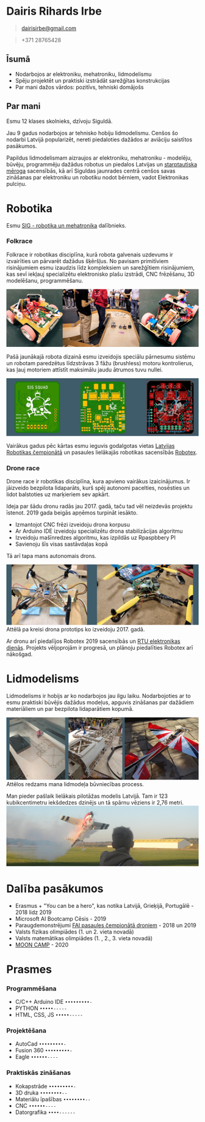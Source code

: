 

<h1> 
Dairis Rihards Irbe
</h1>
 
> [dairisirbe@gmail.com](mailto:dairisirbe@gmail.com?subject=[GitHub_zina] )

> +371 28765428

## Īsumā
* Nodarbojos ar elektroniku, mehatroniku, lidmodelismu
* Spēju projektēt un praktiski izstrādāt sarežģītas konstrukcijas
* Par mani dažos vārdos: pozitīvs, tehniski domājošs

<!---
## Executive summary
* I'm passionate about electronics, mechatronics, RC aircraft building
* I am able to design and practically develop complex design solutions
* About me in a few words: positive, technically minded, committed
-->

## Par mani

Esmu 12 klases skolnieks, dzīvoju Siguldā.

Jau 9 gadus nodarbojos ar tehnisko hobiju lidmodelismu. Cenšos šo nodarbi Latvijā popularizēt, nereti piedaloties dažādos ar aviāciju saistītos pasākumos.

Papildus lidmodelismam aizraujos ar elektroniku, mehatroniku - modelēju, būvēju, programmēju dažādus robotus un piedalos Latvijas un [starptautiska mēroga](https://robotex.international/) sacensībās, kā arī Siguldas jaunrades centrā cenšos savas zināšanas par elektroniku un robotiku nodot bērniem, vadot Elektronikas pulciņu.

<!---
## About me

I am a 12th grade student, I live in Sigulda, Latvia.

I have been engaged in technical hobby - RC aircraft building for 9 years. I try to promote this activity in Latvia, often participating in various aviation-related events.

In addition to RC aerplanes, I am passionate about electronics, robotics - I design, build, program various robots and participate in Latvian and international competitions, and also I work as a teacher at the [Sigulda Creativity center](https://www.facebook.com/SiguldasJC/) to pass on my knowledge about electronics and robotics to children.
-->

# Robotika

Esmu [SIG - robotika un mehatronika](https://www.facebook.com/SIGsquad/) dalībnieks.

### Folkrace

Folkrace ir robotikas disciplīna, kurā robota galvenais uzdevums ir izvairīties un pārvarēt dažādus šķēršļus. No pavisam primitīviem risinājumiem esmu izaudzis līdz kompleksiem un sarežģītiem risinājumiem, kas sevī iekļauj  specializētu elektronisko plašu izstrādi, CNC frēzēšanu, 3D modelēšanu, programmēšanu.

![Roboti ](/images/bobots.png)

Pašā jaunākajā robota dizainā esmu izveidojis speciālu pārnesumu sistēmu un robotam paredzētus līdzstrāvas 3 fāžu (brushless) motoru kontrolierus, kas ļauj motoriem attīstīt maksimālu jaudu ātrumos tuvu nullei.

![BLDC kontrolieris](/images/plate.png)

Vairākus gadus pēc kārtas esmu ieguvis godalgotas vietas [Latvijas Robotikas čempionātā](http://robotuskola.lv/lv/latvijas-robotikas-cempionats-kalendars/) un pasaules lielākajās robotikas sacensībās [Robotex](https://robotex.international).

### Drone race

Drone race ir robotikas disciplīna, kura apvieno vairākus izaicinājumus. Ir jāizveido bezpilota lidaparāts, kurš spēj autonomi pacelties, nosēsties un lidot balstoties uz marķieriem sev apkārt.

Ideja par šādu dronu radās jau 2017. gadā, taču tad vēl neizdevās projektu īstenot. 2019 gada beigās apņēmos turpināt iesākto. 
* Izmantojot CNC frēzi izveidoju drona korpusu
* Ar Arduino IDE izveidoju specializētu drona stabilizācijas algoritmu
* Izveidoju mašīnredzes algoritmu, kas izpildās uz Rpaspbbery PI
* Savienoju šīs visas sastāvdaļas kopā

Tā arī tapa mans autonomais drons. 

![Droni](/images/drons.png)
Attēlā pa kreisi drona prototips ko izveidoju 2017. gadā.

Ar dronu arī piedalījos Robotex 2019 sacensībās un [RTU elektronikas dienās](https://www.sigulda.lv/public/lat/jaunumi/18191/). Projekts vēljoprojām ir progresā, un plānoju piedalīties Robotex arī nākošgad.

<!---
# Robotics

I am [SIG - robotics and mechatronics](https://www.facebook.com/SIGsquad/) member.

### Folkrace

Folkrace is a robotics discipline in which the main task of a robot is to avoid and overcome various obstacles. I have grown from very primitive to quite complex solutions, which include development of specialized PCBs, CNC milling, 3D modeling, programming.

![Roboti ](/images/bobots.png)

In the most recent robot design, I have created a special gear system and custom BLDC (brushless) motor controllers for the robot, which allow the motors to develop maximum power at speeds close to zero.

![BLDC kontrolieris](/images/plate.png)

For several years in a row, I have won prizes in the Latvian [Robotics Championship](http://robotuskola.lv/lv/latvijas-robotikas-cempionats-kalendars/) and the world's largest robotics competition [Robotex International](https://robotex.international).

### Drone race

Drone race is a robotics discipline that combines several challenges. It is necessary to create an unmanned aircraft that is able to take off, land and fly autonomously based on markers around it.

The idea for such drone originated already in 2017, but after several prototypes, I abandoned it. At the end of 2019 I committed myself to try once again.
* Using a CNC router, I created a drone body
* With Arduino IDE I created a specialized drone stabilization algorithm
* Created a machine vision algorithm that executes on Rpaspbbery PI
* Connected all these components together

This is how my autonomous drone was built.

![Droni](/images/drons.png)
On the left prototype drone I created in 2017.

With the drone I participated in Robotex 2019 competitions and [RTU electronics days](https://www.sigulda.lv/public/lat/jaunumi/18191/). The project is still in progress and I plan to participate in Robotex next year as well.
--->

# Lidmodelisms
Lidmodelisms ir hobijs ar ko nodarbojos jau ilgu laiku. Nodarbojoties ar to esmu praktiski būvējis dažādus modeļus, apguvis zināšanas par dažādiem materiāliem un par bezpilota lidaparātiem kopumā.

![Modelis](/images/lidmasinas.png)
Attēlos redzams mana lidmodeļa būvniecības process.

Man pieder pašlaik lielākais pilotāžas modelis Latvijā. Tam ir 123 kubikcentimetru iekšdedzes dzinējs un tā spārnu vēziens ir 2,76 metri. 
![Edge](/images/edge1.png)

<!---
# RC planes

RC plane building has been a hobby I have been doing for a long time. In doing so, I have practically built various models, acquired knowledge about different materials and about unmanned aircraft in general.

![Modelis](/images/lidmasinas.png)
The pictures show the construction process of my aircraft model.

I currently own one of the largest aerobatic RC plane in Latvia. It has a 123 cubic centimeter internal combustion engine and its wingspan is 2.76 meters.
![Edge](/images/edge1.png)
--->

# Dalība pasākumos

* Erasmus + "You can be a hero", kas notika Latvijā, Grieķijā, Portugālē - 2018 lidz 2019 
* Microsoft AI Bootcamp Cēsis - 2019
* Paraugdemonstrējumi [FAI pasaules čempionātā droniem](https://f9u.lv/) - 2018 un 2019
* Valsts fizikas olimpiādes (1. un 2. vieta novadā)
* Valsts matemātikas olimpiādes (1. , 2., 3. vieta novadā)
* [MOON CAMP](https://mooncampchallenge.org/pioneers/) - 2020

# Prasmes

### Programmēšana
* C/C++ Arduino IDE `•••••••••-`
* PYTHON `•••••-----`        
* HTML, CSS, JS `•••••-----`

### Projektēšana
* AutoCad `•••••••••-`
* Fusion 360 `•••••••••-`
* Eagle `••••••----`

### Praktiskās zināšanas
* Kokapstrāde `•••••••••-`
* 3D druka `••••••••--`
* Materiālu īpašības `••••••••--`
* CNC `••••••----`
* Datorgrafika `••••------`

<!---
## Skills

### Programming
* C/C++ Arduino IDE `•••••••••-`
* PYTHON `•••••-----`        
* HTML, CSS, JS `•••••-----`

### Designing
* AutoCad `•••••••••-`
* Fusion 360 `•••••••••-`
* Eagle `••••••----`

### Practical knowledge
* Woodworking `•••••••••-`
* 3D printing `••••••••--`
* Material properties `••••••••--`
* CNC `••••••----`
* Computer graphics `••••------`
-->
